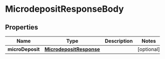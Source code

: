 

# MicrodepositResponseBody


## Properties

| Name | Type | Description | Notes |
|------------ | ------------- | ------------- | -------------|
|**microDeposit** | [**MicrodepositResponse**](MicrodepositResponse.md) |  |  [optional] |



